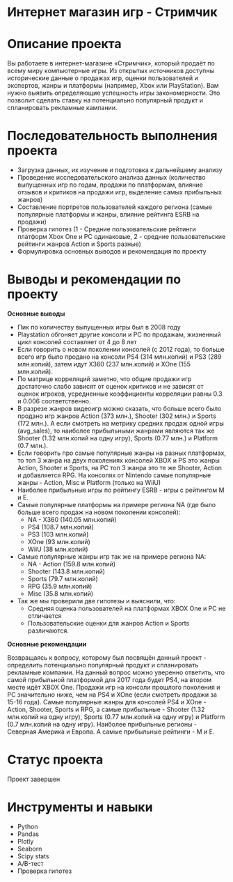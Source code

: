 # Интернет магазин игр - Стримчик
# Описание проекта
Вы работаете в интернет-магазине «Стримчик», который продаёт по всему миру компьютерные игры. Из открытых источников доступны исторические данные о продажах игр, оценки пользователей и экспертов, жанры и платформы (например, Xbox или PlayStation). Вам нужно выявить определяющие успешность игры закономерности. Это позволит сделать ставку на потенциально популярный продукт и спланировать рекламные кампании.
# Последовательность выполнения проекта
* Загрузка данных, их изучение и подготовка к дальнейшему анализу
* Проведение исследовательского анализа данных (количество выпущенных игр по годам, продажи по платформам, влияние отзывов и критиков на продажи игр, выделение самых прибыльных жанров)
* Составление портретов пользователей каждого региона (самые популярные платформы и жанры, влияние рейтинга ESRB на продажи)
* Проверка гипотез (1 - Средние пользовательские рейтинги платформ Xbox One и PC одинаковые, 2 - средние пользовательские рейтинги жанров Action и Sports разные)
* Формулировка основных выводов и рекомендация по проекту

# Выводы и рекомендации по проекту

**Основные выводы**

* Пик по количеству выпущенных игры был в 2008 году 
* Playstation обгоняет другие консоли и PC по продажам, жизненный цикл консолей составляет от 4 до 8 лет
* Если говорить о новом поколении консолей (с 2012 года), то больше всего игр было продано на консоли PS4 (314 млн.копий) и PS3 (289 млн.копий), затем идут X360 (237 млн.копий) и XOne (155 млн.копий).
* По матрице корреляций заметно, что общие продажи игр достаточно слабо зависят от оценок критиков и не зависят от оценок игроков, усредненные коэффициенты корреляции равны 0.3 и 0.006 соответственно.
* В разрезе жанров видеоигр можно сказать, что больше всего было продано игр жанров Action (373 млн.), Shooter (302 млн.) и Sports (172 млн.). А если смотреть на метрику средних продаж одной игры (avg_sales), то наиболее прибыльными жанрами являются так же Shooter (1.32 млн.копий на одну игру), Sports (0.77 млн.) и Platform (0.7 млн.). 
* Если говорить про самые популярные жанры на разных платформах, то топ 3 жанра на двух поколениях консолей XBOX и PS это жанры Action, Shooter и Sports, на PC топ 3 жанра это те же Shooter, Action и добавляется RPG. На консолях от Nintendo самые популярные жанры - Action, Misc и Platform (только на WiiU)
* Наиболее прибыльные игры по рейтингу ESRB - игры с рейтингом M и E.
* Самые популярные платформы на примере регионa NA (где было больше всего продаж на новом поколении консолей): 
    * NA - X360 (140.05 млн.копий)
    * PS4 (108.7 млн.копий)
    * PS3 (103 млн.копий)
    * XOne (93 млн.копий) 
    * WiiU (38 млн.копий)
* Самые популярные жанры игр так же на примере региона NA:
    * NA - Action (159.8 млн.копий)
    * Shooter (143.8 млн.копий)
    * Sports (79.7 млн.копий)
    * RPG (35.9 млн.копий)
    * Misc (35.8 млн.копий)
* Так же мы проверили две гипотезы и выяснили, что:
    * Средняя оценка пользователей на платформах XBOX One и PC не отличается
    * Пользовательские оценки для жанров Action и Sports различаются.

**Основные рекомендации**

Возвращаясь к вопросу, которому был посвящён данный проект - определить потенциально популярный продукт и спланировать рекламные компании. На данный вопрос можно уверенно ответить, что самой прибыльной платформой для 2017 года будет PS4, на втором месте идёт XBOX One. Продажи игр на консоли прошлого поколения и PC значительно ниже, чем на PS4 и XOne (если смотреть продажи за 15-16 года). Самые популярные жанры для консолей PS4 и XOne - Action, Shooter, Sports и RPG, а самые прибыльные -  Shooter (1.32 млн.копий на одну игру), Sports (0.77 млн.копий на одну игру) и Platform (0.7 млн.копий на одну игру). Наиболее прибыльные регионы - Северная Америка и Европа. А самые прибыльные рейтинги - М и Е.

# Статус проекта
Проект завершен

# Инструменты и навыки
- Python
- Pandas
- Plotly
- Seaborn
- Scipy stats
- A/B-тест
- Проверка гипотез

